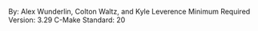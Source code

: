 By: Alex Wunderlin, Colton Waltz, and Kyle Leverence
 Minimum Required Version: 3.29
 C-Make Standard: 20
